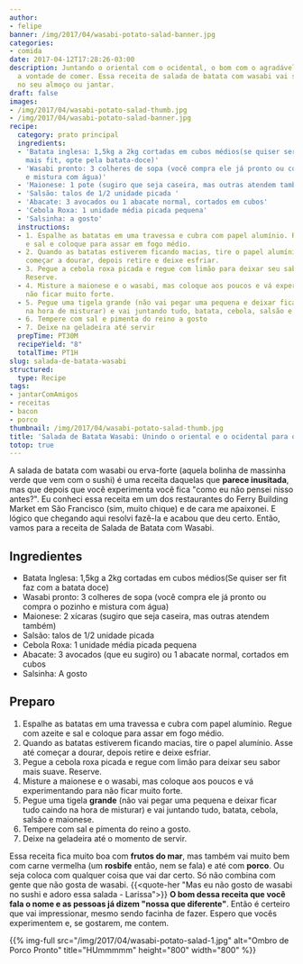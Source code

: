 ```yaml
---
author:
- felipe
banner: /img/2017/04/wasabi-potato-salad-banner.jpg
categories:
- comida
date: 2017-04-12T17:28:26-03:00
description: Juntando o oriental com o ocidental, o bom com o agradável e a fome com
  a vontade de comer. Essa receita de salada de batata com wasabi vai ser um sucesso
  no seu almoço ou jantar.
draft: false
images:
- /img/2017/04/wasabi-potato-salad-thumb.jpg
- /img/2017/04/wasabi-potato-salad-banner.jpg
recipe:
  category: prato principal
  ingredients:
  - 'Batata inglesa: 1,5kg a 2kg cortadas em cubos médios(se quiser ser uma opção
    mais fit, opte pela batata-doce)'
  - 'Wasabi pronto: 3 colheres de sopa (você compra ele já pronto ou compra o pozinho
    e mistura com água)'
  - 'Maionese: 1 pote (sugiro que seja caseira, mas outras atendem também)'
  - 'Salsão: talos de 1/2 unidade picada '
  - 'Abacate: 3 avocados ou 1 abacate normal, cortados em cubos'
  - 'Cebola Roxa: 1 unidade média picada pequena'
  - 'Salsinha: a gosto'
  instructions:
  - 1. Espalhe as batatas em uma travessa e cubra com papel alumínio. Regue com azeite
    e sal e coloque para assar em fogo médio.
  - 2. Quando as batatas estiverem ficando macias, tire o papel alumínio. Asse até
    começar a dourar, depois retire e deixe esfriar.
  - 3. Pegue a cebola roxa picada e regue com limão para deixar seu sabor mais suave.
    Reserve.
  - 4. Misture a maionese e o wasabi, mas coloque aos poucos e vá experimentando para
    não ficar muito forte.
  - 5. Pegue uma tigela grande (não vai pegar uma pequena e deixar ficar tudo caindo
    na hora de misturar) e vai juntando tudo, batata, cebola, salsão e maionese.
  - 6. Tempere com sal e pimenta do reino a gosto
  - 7. Deixe na geladeira até servir
  prepTime: PT30M
  recipeYield: "8"
  totalTime: PT1H
slug: salada-de-batata-wasabi
structured:
  type: Recipe
tags:
- jantarComAmigos
- receitas
- bacon
- porco
thumbnail: /img/2017/04/wasabi-potato-salad-thumb.jpg
title: 'Salada de Batata Wasabi: Unindo o oriental e o ocidental para o nosso prazer'
totop: true
---
```


A salada de batata com wasabi ou erva-forte (aquela bolinha de massinha verde que vem com o sushi) é uma receita daquelas que **parece inusitada**, mas que depois que você experimenta você fica "como eu não pensei nisso antes?".
Eu conheci essa receita em um dos restaurantes do Ferry Building Market em São Francisco (sim, muito chique) e de cara me apaixonei. E lógico que chegando aqui resolvi fazê-la e acabou que deu certo.
Então, vamos para a receita de Salada de Batata com Wasabi.

## Ingredientes

- Batata Inglesa: 1,5kg a 2kg cortadas em cubos médios(Se quiser ser fit faz com a batata doce)
- Wasabi pronto: 3 colheres de sopa (você compra ele já pronto ou compra o pozinho e mistura com água)
- Maionese: 2 xícaras (sugiro que seja caseira, mas outras atendem também)
- Salsão: talos de 1/2 unidade picada
- Cebola Roxa: 1 unidade média picada pequena
- Abacate: 3 avocados (que eu sugiro) ou 1 abacate normal, cortados em cubos
- Salsinha: A gosto

## Preparo

1. Espalhe as batatas em uma travessa e cubra com papel alumínio. Regue com azeite e sal e coloque para assar em fogo médio.
2. Quando as batatas estiverem ficando macias, tire o papel alumínio. Asse até começar a dourar, depois retire e deixe esfriar.
3. Pegue a cebola roxa picada e regue com limão para deixar seu sabor mais suave. Reserve.
4. Misture a maionese e o wasabi, mas coloque aos poucos e vá experimentando para não ficar muito forte.
5. Pegue uma tigela **grande** (não vai pegar uma pequena e deixar ficar tudo caindo na hora de misturar) e vai juntando tudo, batata, cebola, salsão e maionese.
6. Tempere com sal e pimenta do reino a gosto.
7. Deixe na geladeira até o momento de servir.

Essa receita fica muito boa com **frutos do mar**, mas também vai muito bem com carne vermelha (um **rosbife** então, nem se fala) e até com **porco**. Ou seja coloca com qualquer coisa que vai dar certo. Só não combina com gente que não gosta de wasabi.
{{<quote-her "Mas eu não gosto de wasabi no sushi e adoro essa salada - Larissa">}}
**O bom dessa receita que você fala o nome e as pessoas já dizem "nossa que diferente"**. Então é certeiro que vai impressionar, mesmo sendo facinha de fazer.
Espero que vocês experimentem e, se gostarem, me contem.

{{% img-full src="/img/2017/04/wasabi-potato-salad-1.jpg" alt="Ombro de Porco Pronto" title="HUmmmmm"  height="800" width="800" %}}
